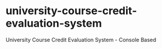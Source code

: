 # university-course-credit-evaluation-system
University Course Credit Evaluation System - Console Based
